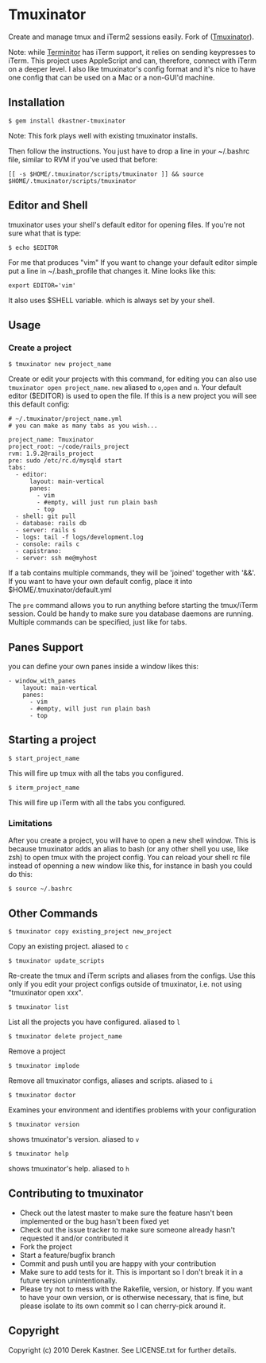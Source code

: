 # Tmuxinator

Create and manage tmux and iTerm2 sessions easily. Fork of ([Tmuxinator](https://github.com/aziz/tmuxinator)).

Note: while [Terminitor](http://github.com/achiu/terminitor) has iTerm support, it relies on sending keypresses to iTerm. This project uses AppleScript and can, therefore, connect with iTerm on a deeper level. I also like tmuxinator's config format and it's nice to have one config that can be used on a Mac or a non-GUI'd machine.

## Installation

    $ gem install dkastner-tmuxinator

Note: This fork plays well with existing tmuxinator installs.

Then follow the instructions.  You just have to drop a line in your ~/.bashrc file, similar to RVM if you've used that before:

    [[ -s $HOME/.tmuxinator/scripts/tmuxinator ]] && source $HOME/.tmuxinator/scripts/tmuxinator

## Editor and Shell

tmuxinator uses your shell's default editor for opening files.  If you're not sure what that is type:

    $ echo $EDITOR

For me that produces "vim"
If you want to change your default editor simple put a line in ~/.bash_profile that changes it. Mine looks like this:

    export EDITOR='vim'

It also uses $SHELL variable. which is always set by your shell.

## Usage


### Create a project ###

    $ tmuxinator new project_name

Create or edit your projects with this command, for editing you can also use `tmuxinator open project_name`. `new` aliased to `o`,`open` and `n`. Your default editor ($EDITOR) is used to open the file. If this is a new project you will see this default config:

    # ~/.tmuxinator/project_name.yml
    # you can make as many tabs as you wish...

    project_name: Tmuxinator
    project_root: ~/code/rails_project
    rvm: 1.9.2@rails_project
    pre: sudo /etc/rc.d/mysqld start
    tabs:
      - editor:
          layout: main-vertical
          panes:
            - vim
            - #empty, will just run plain bash
            - top
      - shell: git pull
      - database: rails db
      - server: rails s
      - logs: tail -f logs/development.log
      - console: rails c
      - capistrano:
      - server: ssh me@myhost


If a tab contains multiple commands, they will be 'joined' together with '&&'.
If you want to have your own default config, place it into $HOME/.tmuxinator/default.yml

The `pre` command allows you to run anything before starting the tmux/iTerm session. Could be handy to make sure you database daemons are running. Multiple commands can be specified, just like for tabs.

## Panes Support
you can define your own panes inside a window likes this:

    - window_with_panes
        layout: main-vertical
        panes:
          - vim
          - #empty, will just run plain bash
          - top


## Starting a project

    $ start_project_name

This will fire up tmux with all the tabs you configured.

    $ iterm_project_name

This will fire up iTerm with all the tabs you configured.

### Limitations ###

After you create a project, you will have to open a new shell window. This is because tmuxinator adds an
alias to bash (or any other shell you use, like zsh) to open tmux with the project config. You can reload your shell rc file
instead of openning a new window like this, for instance in bash you could do this:

    $ source ~/.bashrc

## Other Commands

    $ tmuxinator copy existing_project new_project

Copy an existing project. aliased to `c`


    $ tmuxinator update_scripts

Re-create the tmux and iTerm scripts and aliases from the configs. Use this only if you edit your project configs outside of tmuxinator, i.e. not using "tmuxinator open xxx".


    $ tmuxinator list

List all the projects you have configured. aliased to `l`


    $ tmuxinator delete project_name

Remove a project


    $ tmuxinator implode

Remove all tmuxinator configs, aliases and scripts. aliased to `i`

	$ tmuxinator doctor

Examines your environment and identifies problems with your configuration


    $ tmuxinator version

shows tmuxinator's version. aliased to `v`


    $ tmuxinator help

shows tmuxinator's help. aliased to `h`

## Contributing to tmuxinator

* Check out the latest master to make sure the feature hasn't been implemented or the bug hasn't been fixed yet
* Check out the issue tracker to make sure someone already hasn't requested it and/or contributed it
* Fork the project
* Start a feature/bugfix branch
* Commit and push until you are happy with your contribution
* Make sure to add tests for it. This is important so I don't break it in a future version unintentionally.
* Please try not to mess with the Rakefile, version, or history. If you want to have your own version, or is otherwise necessary, that is fine, but please isolate to its own commit so I can cherry-pick around it.

## Copyright

Copyright (c) 2010 Derek Kastner. See LICENSE.txt for further details.
